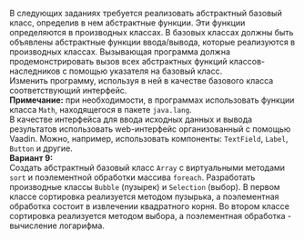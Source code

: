 В следующих заданиях требуется реализовать абстрактный базовый класс, определив в нем абстрактные функции. Эти функции определяются в производных классах. В базовых классах должны быть объявлены абстрактные функции ввода/вывода, которые реализуются в производных классах. Вызывающая программа должна продемонстрировать вызов всех абстрактных функций классов-наследников с помощью указателя на базовый класс.  
Изменить программу, используя в ней в качестве базового класса соответствующий интерфейс.  
**Примечание:** при необходимости, в программах использовать функции класса `Math`, находящегося в пакете `java.lang`.  
В качестве интерфейса для ввода исходных данных и вывода результатов использовать web-интерфейс организованный с помощью Vaadin. Можно, например, использовать компоненты: `TextField`, `Label`, `Button` и другие.  
**Вариант 9:**  
Создать абстрактный базовый класс `Array` с виртуальными методами `sort` и поэлементной обработки массива `foreach`. Разработать производные классы `Bubble` (пузырек) и `Selection` (выбор). В первом классе сортировка реализуется методом пузырька, а поэлементная обработка состоит в извлечении квадратного корня. Во втором классе сортировка реализуется методом выбора, а поэлементная обработка - вычисление логарифма.
